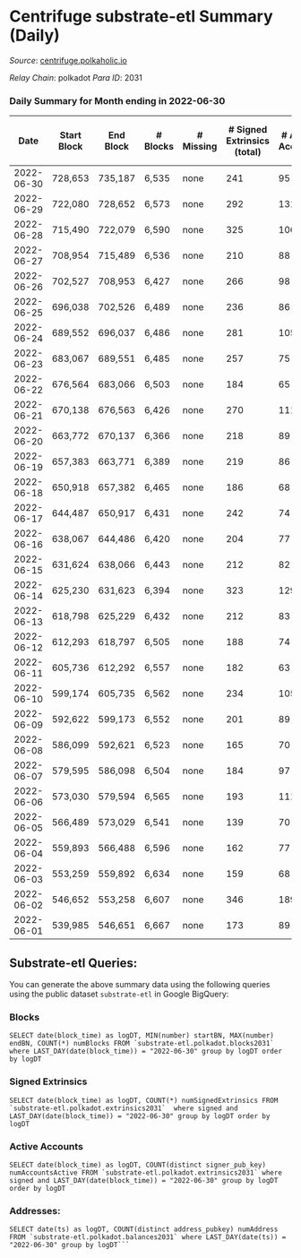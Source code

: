 # Centrifuge substrate-etl Summary (Daily)

_Source_: [centrifuge.polkaholic.io](https://centrifuge.polkaholic.io)

*Relay Chain*: polkadot
*Para ID*: 2031



### Daily Summary for Month ending in 2022-06-30


| Date | Start Block | End Block | # Blocks | # Missing | # Signed Extrinsics (total) | # Active Accounts | # Addresses with Balances | # Events | # Transfers | # XCM Transfers In | # XCM Transfers Out |
| ---- | ----------- | --------- | -------- | --------- | --------------------------- | ----------------- | ------------------------- | -------- | ----------- | ------------------ | ------------------- |
| 2022-06-30 | 728,653 | 735,187 | 6,535 | none  | 241 | 95 | 41,790 | 14,150 | 158 ($865,020) |   |   |
| 2022-06-29 | 722,080 | 728,652 | 6,573 | none  | 292 | 131 | 41,779 | 14,440 | 175 ($422,385) |   |   |
| 2022-06-28 | 715,490 | 722,079 | 6,590 | none  | 325 | 106 | 41,768 | 14,674 | 229 ($437,141) |   |   |
| 2022-06-27 | 708,954 | 715,489 | 6,536 | none  | 210 | 88 | 41,758 | 14,087 | 129 ($127,935) |   |   |
| 2022-06-26 | 702,527 | 708,953 | 6,427 | none  | 266 | 98 | 41,749 | 14,141 | 184 ($247,191) |   |   |
| 2022-06-25 | 696,038 | 702,526 | 6,489 | none  | 236 | 86 | 41,738 | 14,089 | 138 ($111,068) |   |   |
| 2022-06-24 | 689,552 | 696,037 | 6,486 | none  | 281 | 105 | 41,727 | 14,201 | 150 ($336,708) |   |   |
| 2022-06-23 | 683,067 | 689,551 | 6,485 | none  | 257 | 75 | 41,715 | 14,065 | 150 ($450,869) |   |   |
| 2022-06-22 | 676,564 | 683,066 | 6,503 | none  | 184 | 65 | 41,710 | 13,908 | 144 ($537,623) |   |   |
| 2022-06-21 | 670,138 | 676,563 | 6,426 | none  | 270 | 111 | 41,705 | 14,113 | 183 ($398,985) |   |   |
| 2022-06-20 | 663,772 | 670,137 | 6,366 | none  | 218 | 89 | 41,692 | 13,779 | 144 ($204.76) |   |   |
| 2022-06-19 | 657,383 | 663,771 | 6,389 | none  | 219 | 86 | 41,688 | 13,829 | 176 ($200.70) |   |   |
| 2022-06-18 | 650,918 | 657,382 | 6,465 | none  | 186 | 68 | 41,679 | 13,778 | 154 ($454,376) |   |   |
| 2022-06-17 | 644,487 | 650,917 | 6,431 | none  | 242 | 74 | 41,671 | 14,019 | 183 ($493,046) |   |   |
| 2022-06-16 | 638,067 | 644,486 | 6,420 | none  | 204 | 77 | 41,668 | 13,771 | 161 ($217.05) |   |   |
| 2022-06-15 | 631,624 | 638,066 | 6,443 | none  | 212 | 82 | 41,662 | 13,896 | 166 ($352.58) |   |   |
| 2022-06-14 | 625,230 | 631,623 | 6,394 | none  | 323 | 129 | 41,652 | 14,277 | 237 ($453.60) |   |   |
| 2022-06-13 | 618,798 | 625,229 | 6,432 | none  | 212 | 83 | 41,638 | 13,920 | 167 ($1,000,569) |   |   |
| 2022-06-12 | 612,293 | 618,797 | 6,505 | none  | 188 | 74 | 41,622 | 13,941 | 151 ($33,421.36) |   |   |
| 2022-06-11 | 605,736 | 612,292 | 6,557 | none  | 182 | 63 | 41,614 | 13,991 | 152 ($29,205.71) |   |   |
| 2022-06-10 | 599,174 | 605,735 | 6,562 | none  | 234 | 105 | 41,606 | 14,313 | 177 ($518.86) |   |   |
| 2022-06-09 | 592,622 | 599,173 | 6,552 | none  | 201 | 89 | 41,590 | 14,142 | 159 ($26,864.10) |   |   |
| 2022-06-08 | 586,099 | 592,621 | 6,523 | none  | 165 | 70 | 41,582 | 13,912 | 111 ($3,475.89) |   |   |
| 2022-06-07 | 579,595 | 586,098 | 6,504 | none  | 184 | 97 | 41,570 | 14,001 | 140 ($16,199.42) |   |   |
| 2022-06-06 | 573,030 | 579,594 | 6,565 | none  | 193 | 111 | 41,555 | 14,194 | 154 ($1,156.13) |   |   |
| 2022-06-05 | 566,489 | 573,029 | 6,541 | none  | 139 | 70 | 41,544 | 13,877 | 108 ($0.0063) |   |   |
| 2022-06-04 | 559,893 | 566,488 | 6,596 | none  | 162 | 77 | 41,541 | 14,091 | 113 ($9,630.94) |   |   |
| 2022-06-03 | 553,259 | 559,892 | 6,634 | none  | 159 | 68 | 41,533 | 14,145 | 117 ($26,002.88) |   |   |
| 2022-06-02 | 546,652 | 553,258 | 6,607 | none  | 346 | 189 | 41,524 | 14,936 | 228 ($73,599.17) |   |   |
| 2022-06-01 | 539,985 | 546,651 | 6,667 | none  | 173 | 89 | 41,493 | 14,285 | 134 ($605,645) |   |   |

## Substrate-etl Queries:
You can generate the above summary data using the following queries using the public dataset `substrate-etl` in Google BigQuery:


### Blocks
```
SELECT date(block_time) as logDT, MIN(number) startBN, MAX(number) endBN, COUNT(*) numBlocks FROM `substrate-etl.polkadot.blocks2031`  where LAST_DAY(date(block_time)) = "2022-06-30" group by logDT order by logDT
```


### Signed Extrinsics
```
SELECT date(block_time) as logDT, COUNT(*) numSignedExtrinsics FROM `substrate-etl.polkadot.extrinsics2031`  where signed and LAST_DAY(date(block_time)) = "2022-06-30" group by logDT order by logDT
```


### Active Accounts
```
SELECT date(block_time) as logDT, COUNT(distinct signer_pub_key) numAccountsActive FROM `substrate-etl.polkadot.extrinsics2031` where signed and LAST_DAY(date(block_time)) = "2022-06-30" group by logDT order by logDT
```


### Addresses:
```
SELECT date(ts) as logDT, COUNT(distinct address_pubkey) numAddress FROM `substrate-etl.polkadot.balances2031` where LAST_DAY(date(ts)) = "2022-06-30" group by logDT```


